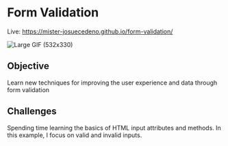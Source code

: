 # Form Validation

Live: https://mister-josuecedeno.github.io/form-validation/

![Large GIF (532x330)](https://user-images.githubusercontent.com/47830532/106397979-dc4ab700-63d5-11eb-99ea-3e807c8891b8.gif)

## Objective

Learn new techniques for improving the user experience and data through form validation

## Challenges

Spending time learning the basics of HTML input attributes and methods. In this example, I focus on valid and invalid inputs.
